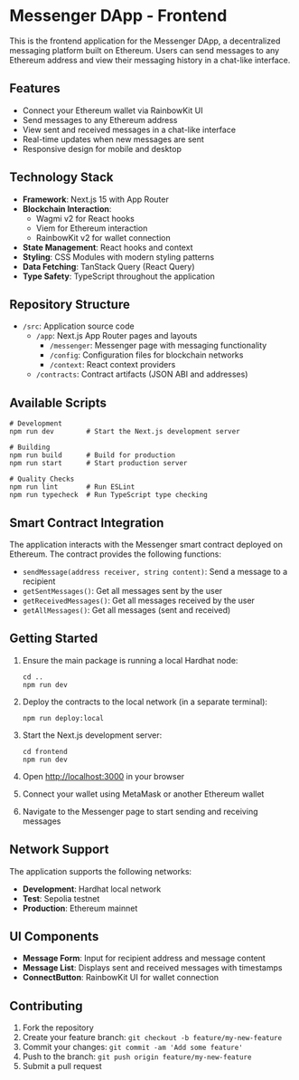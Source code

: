 # Messenger DApp - Frontend

This is the frontend application for the Messenger DApp, a decentralized messaging platform built on Ethereum. Users can
send messages to any Ethereum address and view their messaging history in a chat-like interface.

## Features

- Connect your Ethereum wallet via RainbowKit UI
- Send messages to any Ethereum address
- View sent and received messages in a chat-like interface
- Real-time updates when new messages are sent
- Responsive design for mobile and desktop

## Technology Stack

- **Framework**: Next.js 15 with App Router
- **Blockchain Interaction**:
    - Wagmi v2 for React hooks
    - Viem for Ethereum interaction
    - RainbowKit v2 for wallet connection
- **State Management**: React hooks and context
- **Styling**: CSS Modules with modern styling patterns
- **Data Fetching**: TanStack Query (React Query)
- **Type Safety**: TypeScript throughout the application

## Repository Structure

- `/src`: Application source code
    - `/app`: Next.js App Router pages and layouts
        - `/messenger`: Messenger page with messaging functionality
        - `/config`: Configuration files for blockchain networks
        - `/context`: React context providers
    - `/contracts`: Contract artifacts (JSON ABI and addresses)

## Available Scripts

```shell
# Development
npm run dev        # Start the Next.js development server

# Building
npm run build      # Build for production
npm run start      # Start production server

# Quality Checks
npm run lint       # Run ESLint
npm run typecheck  # Run TypeScript type checking
```

## Smart Contract Integration

The application interacts with the Messenger smart contract deployed on Ethereum. The contract provides the following
functions:

- `sendMessage(address receiver, string content)`: Send a message to a recipient
- `getSentMessages()`: Get all messages sent by the user
- `getReceivedMessages()`: Get all messages received by the user
- `getAllMessages()`: Get all messages (sent and received)

## Getting Started

1. Ensure the main package is running a local Hardhat node:
   ```
   cd ..
   npm run dev
   ```

2. Deploy the contracts to the local network (in a separate terminal):
   ```
   npm run deploy:local
   ```

3. Start the Next.js development server:
   ```
   cd frontend
   npm run dev
   ```

4. Open [http://localhost:3000](http://localhost:3000) in your browser

5. Connect your wallet using MetaMask or another Ethereum wallet

6. Navigate to the Messenger page to start sending and receiving messages

## Network Support

The application supports the following networks:

- **Development**: Hardhat local network
- **Test**: Sepolia testnet
- **Production**: Ethereum mainnet

## UI Components

- **Message Form**: Input for recipient address and message content
- **Message List**: Displays sent and received messages with timestamps
- **ConnectButton**: RainbowKit UI for wallet connection

## Contributing

1. Fork the repository
2. Create your feature branch: `git checkout -b feature/my-new-feature`
3. Commit your changes: `git commit -am 'Add some feature'`
4. Push to the branch: `git push origin feature/my-new-feature`
5. Submit a pull request